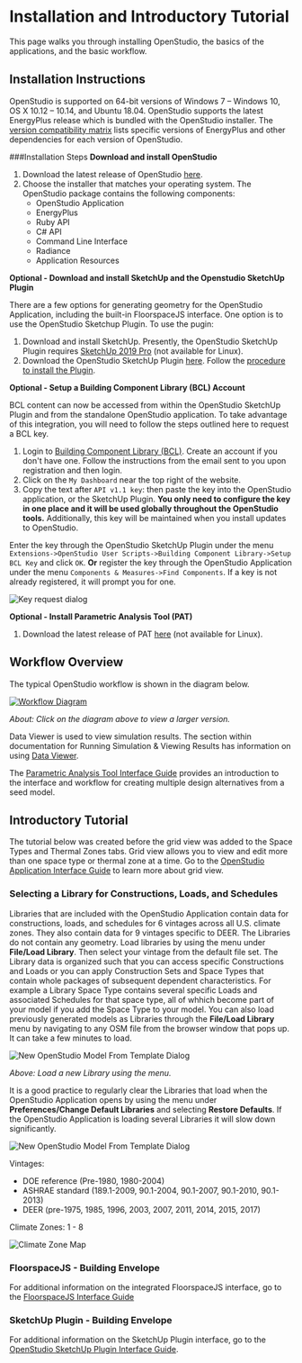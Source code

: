 <h1>Installation and Introductory Tutorial</h1>
This page walks you through installing OpenStudio, the basics of the applications, and the basic workflow.

## Installation Instructions
OpenStudio is supported on 64-bit versions of Windows 7 &ndash; Windows 10, OS X 10.12 &ndash; 10.14, and Ubuntu 18.04.
OpenStudio supports the latest EnergyPlus release which is bundled with the OpenStudio installer. The [version compatibility matrix](https://github.com/NREL/OpenStudio/wiki/OpenStudio-Version-Compatibility-Matrix) lists specific versions of EnergyPlus and other dependencies for each version of OpenStudio. 

###Installation Steps
__Download and install OpenStudio__

1. Download the latest release of OpenStudio [here](https://github.com/NREL/OpenStudioApplication/releases).
2. Choose the installer that matches your operating system. The OpenStudio package contains the following components:
    - OpenStudio Application
    - EnergyPlus
    - Ruby API
    - C# API
    - Command Line Interface
    - Radiance
    - Application Resources

__Optional - Download and install SketchUp and the Openstudio SketchUp Plugin__

There are a few options for generating geometry for the OpenStudio Application, including the built-in FloorspaceJS interface. One option is to use the OpenStudio Sketchup Plugin. To use the pugin:

1. Download and install SketchUp. Presently, the OpenStudio SketchUp Plugin requires [SketchUp 2019 Pro](https://www.sketchup.com/) (not available for Linux). 
2. Download the OpenStudio SketchUp Plugin [here](https://github.com/NREL/openstudio-sketchup-plugin/releases). Follow the [procedure to install the Plugin](https://help.sketchup.com/en/installing-ruby-plugins-extensions).

__Optional - Setup a Building Component Library (BCL) Account__  

BCL content can now be accessed from within the OpenStudio SketchUp Plugin and from the standalone OpenStudio application. To take advantage of this integration, you will need to follow the steps outlined here to request a BCL key.

1. Login to [Building Component Library (BCL)](https://bcl.nrel.gov/). Create an account if you don't have one. Follow the instructions from the email sent to you upon registration and then login.
2. Click on the `My Dashboard` near the top right of the website.
3. Copy the text after `API v1.1 key`: then paste the key into the OpenStudio application, or the SketchUp Plugin. __You only need to configure the key in one place and it will be used globally throughout the OpenStudio tools.__ Additionally, this key will be maintained when you install updates to OpenStudio.

Enter the key through the OpenStudio SketchUp Plugin under the menu `Extensions->OpenStudio User Scripts->Building Component Library->Setup BCL Key` and click `OK`. __Or__ register the key through the OpenStudio Application under the menu `Components & Measures->Find Components`. If a key is not already registered, it will prompt you for one.

![Key request dialog](img/bcl_key_request.png)

__Optional - Install Parametric Analysis Tool (PAT)__  

1. Download the latest release of PAT [here](https://github.com/NREL/OpenStudio-PAT/releases) (not available for Linux).

## Workflow Overview
The typical OpenStudio workflow is shown in the diagram below.

[![Workflow Diagram](img/workflow_diagram.png "Click to view")](img/workflow_diagram.png)

*About: Click on the diagram above to view a larger version.*

Data Viewer is used to view simulation results. The section within documentation for Running Simulation & Viewing Results has information on using [Data Viewer](../tutorials/running_your_simulation/#using-data-viewer).

The [Parametric Analysis Tool Interface Guide](../reference/parametric_analysis_tool_2.md) provides an introduction to the interface and workflow for creating multiple design alternatives from a seed model.

## Introductory Tutorial
The tutorial below was created before the grid view was added to the Space Types and Thermal Zones tabs. Grid view allows you to view and edit more than one space type or thermal zone at a time. Go to the [OpenStudio Application Interface Guide](../reference/openstudio_application_interface.md) to learn more about grid view.

### Selecting a Library for Constructions, Loads, and Schedules

Libraries that are included with the OpenStudio Application contain data for constructions, loads, and schedules for 6 vintages across all U.S. climate zones. They also contain data for 9 vintages specific to DEER. The Libraries do not contain any geometry. Load libraries by using the menu under __File/Load Library__. Then select your vintage from the default file set. The Library data is organized such that you can access specific Constructions and Loads or you can apply Construction Sets and Space Types that contain whole packages of subsequent dependent characteristics. For example a Library Space Type contains several specific Loads and associated Schedules for that space type, all of whhich become part of your model if you add the Space Type to your model. You can also load previously generated models as Libraries through the __File/Load Library__ menu by navigating to any OSM file from the browser window that pops up. It can take a few minutes to load. 

![New OpenStudio Model From Template Dialog](img/menu_libraries.png)

*Above: Load a new Library using the menu.*

It is a good practice to regularly clear the Libraries that load when the OpenStudio Application opens by using the menu under __Preferences/Change Default Libraries__ and selecting __Restore Defaults__. If the OpenStudio Application is loading several Libraries it will slow down significantly.

![New OpenStudio Model From Template Dialog](img/default_libraries.png)

Vintages:

- DOE reference (Pre-1980, 1980-2004)
- ASHRAE standard (189.1-2009, 90.1-2004, 90.1-2007, 90.1-2010, 90.1-2013)
- DEER (pre-1975, 1985, 1996, 2003, 2007, 2011, 2014, 2015, 2017)

Climate Zones: 1 - 8

![Climate Zone Map](img/create_model/climate_zones.png)

### FloorspaceJS - Building Envelope

For additional information on the integrated FloorspaceJS interface, go to the [FloorspaceJS Interface Guide](../reference/geometry_editor.md)

### SketchUp Plugin - Building Envelope
For additional information on the SketchUp Plugin interface, go to the [OpenStudio SketchUp Plugin Interface Guide](../reference/sketchup_plugin_interface.md).

<!--
## Introductory Tutorial
- Choosing a Template
- Modeling the Building Envelope
- Assigning Building Activity
- Assigning Thermal Zones
- Assign Thermostats
- Saving the OSM model from the SketchUp Plugin
- Moving from the Plugin to the OpenStudio Application
- Adding Weather and Design Day Files
- Adding a Mechanical System
- Running a Simulation
- Viewing Simulation Results
-->
